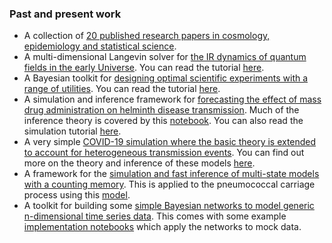 ### Past and present work

- A collection of [20 published research papers in cosmology, epidemiology and statistical science](https://orcid.org/0000-0001-8778-006X).  
- A multi-dimensional Langevin solver for [the IR dynamics of quantum fields in the early Universe](https://iopscience.iop.org/article/10.1088/1475-7516/2018/05/054). You can read the tutorial [here](https://nbviewer.jupyter.org/github/umbralcalc/nfield/blob/master/notebooks/example_run.ipynb).
- A Bayesian toolkit for [designing optimal scientific experiments with a range of utilities](https://iopscience.iop.org/article/10.1088/1475-7516/2018/05/070). You can read the tutorial [here](https://nbviewer.jupyter.org/github/umbralcalc/foxi/blob/master/foxiscripts/5D_example.ipynb).
- A simulation and inference framework for [forecasting the effect of mass drug administration on helminth disease transmission](https://www.sciencedirect.com/science/article/pii/S1755436521000013). Much of the inference theory is covered by this [notebook](https://nbviewer.jupyter.org/github/umbralcalc/helmpy/blob/master/notebooks/helmpy_inference.ipynb). You can also read the simulation tutorial [here](https://nbviewer.jupyter.org/github/umbralcalc/helmpy/blob/master/notebooks/helmpy_examples.ipynb). 
- A very simple [COVID-19 simulation where the basic theory is extended to account for heterogeneous transmission events](https://nbviewer.jupyter.org/github/umbralcalc/covid-simple/blob/master/covid-simple.ipynb). You can find out more on the theory and inference of these models [here](https://royalsociety.org/news/2020/09/set-c-covid-r-rate/).
- A framework for the [simulation and fast inference of multi-state models with a counting memory](https://nbviewer.jupyter.org/github/umbralcalc/pneumoinfer/blob/master/notebooks/theory-docs.ipynb). This is applied to the pneumococcal carriage process using this [model](https://science.sciencemag.org/content/335/6074/1376.long).
- A toolkit for building some [simple Bayesian networks to model generic n-dimensional time series data](https://nbviewer.jupyter.org/github/umbralcalc/bants/blob/master/notes/theory-notes.ipynb). This comes with some example [implementation notebooks](https://nbviewer.jupyter.org/github/umbralcalc/bants/blob/master/example/example_ARGP_bants_application.ipynb) which apply the networks to mock data. 


